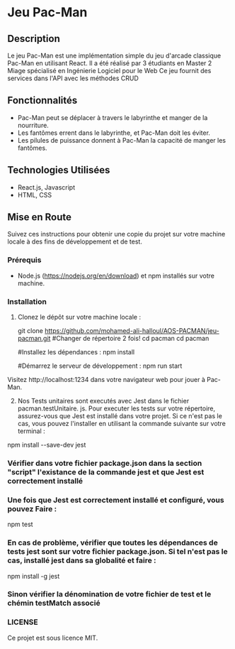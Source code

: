 # Jeu Pac-Man

## Description
Le jeu Pac-Man est une implémentation simple du jeu d'arcade classique Pac-Man en utilisant React.
Il a été réalisé par 3 étudiants en Master 2 Miage spécialisé en Ingénierie Logiciel pour le Web
Ce jeu fournit des services dans l'API avec les méthodes CRUD


## Fonctionnalités
- Pac-Man peut se déplacer à travers le labyrinthe et manger de la nourriture.
- Les fantômes errent dans le labyrinthe, et Pac-Man doit les éviter.
- Les pilules de puissance donnent à Pac-Man la capacité de manger les fantômes.

## Technologies Utilisées
- React.js, Javascript
- HTML, CSS

## Mise en Route
Suivez ces instructions pour obtenir une copie du projet sur votre machine locale à des fins de développement et de test.

### Prérequis
- Node.js (https://nodejs.org/en/download) et npm installés sur votre machine.

### Installation
1. Clonez le dépôt sur votre machine locale :
   
   git clone https://github.com/mohamed-ali-halloul/AOS-PACMAN/jeu-pacman.git
   #Changer de répertoire 2 fois!
   cd pacman
   cd pacman
   
   #Installez les dépendances :
   npm install
   
   #Démarrez le serveur de développement :
   npm run start
   
  Visitez http://localhost:1234 dans votre navigateur web pour jouer à Pac-Man.

2. Nos Tests unitaires sont executés avec Jest dans le fichier pacman.testUnitaire. js.  Pour executer les tests sur votre répertoire, assurez-vous que Jest est installé dans votre projet.  Si ce n'est pas le cas, vous pouvez l'installer en utilisant la commande suivante sur votre terminal :
  
  npm install --save-dev jest
  
  ### Vérifier dans votre fichier package.json dans la section "script" l'existance de la commande jest et que Jest est correctement installé 

  ### Une fois que Jest est correctement installé et configuré, vous pouvez Faire :
   npm test

  ### En cas de problème, vérifier que toutes les dépendances de tests jest sont sur votre fichier package.json.  Si tel n'est pas le cas, installé jest dans sa globalité et faire :
   npm install -g jest
  ### Sinon vérifier la dénomination de votre fichier de test et le chémin testMatch associé



  ### LICENSE
Ce projet est sous licence MIT.

